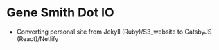 # Gene Smith Dot IO

* Converting personal site from Jekyll (Ruby)/S3_website to GatsbyJS (React)/Netlify